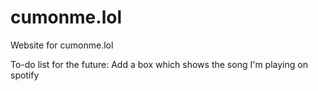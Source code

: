 # cumonme.lol
Website for cumonme.lol

To-do list for the future:
Add a box which shows the song I'm playing on spotify
